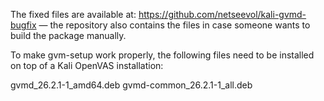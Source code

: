 The fixed files are available at: https://github.com/netseevol/kali-gvmd-bugfix — the repository also contains the files in case someone wants to build the package manually.

To make gvm-setup work properly, the following files need to be installed on top of a Kali OpenVAS installation:

gvmd_26.2.1-1_amd64.deb
gvmd-common_26.2.1-1_all.deb
